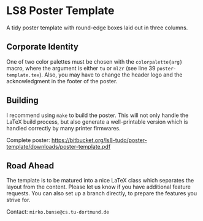 # LS8 Poster Template

A tidy poster template with round-edge boxes laid out in three columns.


## Corporate Identity

One of two color palettes must be chosen with the `colorpalette{arg}` macro, where the argument is either `tu` or `ml2r` (see line 39 `poster-template.tex`). Also, you may have to change the header logo and the acknowledgment in the footer of the poster.


## Building

I recommend using `make` to build the poster. This will not only handle the LaTeX build process,
but also generate a well-printable version which is handled correctly by many printer firmwares.

Complete poster: https://bitbucket.org/ls8-tudo/poster-template/downloads/poster-template.pdf


## Road Ahead

The template is to be matured into a nice LaTeX class which separates the layout from the content.
Please let us know if you have additional feature requests. You can also set up a branch directly,
to prepare the features you strive for.

Contact: `mirko.bunse@cs.tu-dortmund.de`
